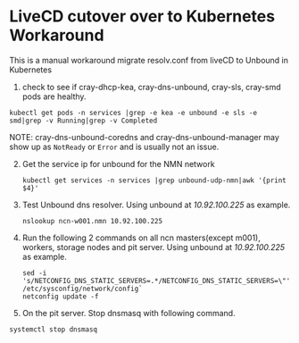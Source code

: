 # LiveCD cutover over to Kubernetes Workaround
This is a manual workaround migrate resolv.conf from liveCD to Unbound in Kubernetes

1.   check to see if cray-dhcp-kea, cray-dns-unbound,  cray-sls, cray-smd pods are healthy.

   ```
   kubectl get pods -n services |grep -e kea -e unbound -e sls -e smd|grep -v Running|grep -v Completed
   ```
NOTE: cray-dns-unbound-coredns and cray-dns-unbound-manager may show up as `NotReady` or `Error` and is usually not an issue. 
  

2. Get the service ip for unbound for the NMN network

   ```
   kubectl get services -n services |grep unbound-udp-nmn|awk '{print $4}'
   ```
3. Test Unbound dns resolver. Using unbound at _10.92.100.225_ as example.
   ```
   nslookup ncn-w001.nmn 10.92.100.225
   ```
4. Run the following 2 commands on all ncn masters(except m001), workers, storage nodes and pit server. 
Using unbound at _10.92.100.225_ as example.

   ```
   sed -i 's/NETCONFIG_DNS_STATIC_SERVERS=.*/NETCONFIG_DNS_STATIC_SERVERS=\"'"10.92.100.225"'\"/' /etc/sysconfig/network/config`
   netconfig update -f
   ```
5.  On the pit server.  Stop dnsmasq with following command.
   ```
   systemctl stop dnsmasq
   ```

